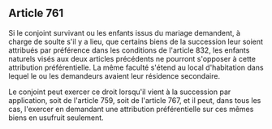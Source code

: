 Article 761
----
Si le conjoint survivant ou les enfants issus du mariage demandent, à charge de
soulte s'il y a lieu, que certains biens de la succession leur soient attribués
par préférence dans les conditions de l'article 832, les enfants naturels visés
aux deux articles précédents ne pourront s'opposer à cette attribution
préférentielle. La même faculté s'étend au local d'habitation dans lequel le ou
les demandeurs avaient leur résidence secondaire.

Le conjoint peut exercer ce droit lorsqu'il vient à la succession par
application, soit de l'article 759, soit de l'article 767, et il peut, dans tous
les cas, l'exercer en demandant une attribution préférentielle sur ces mêmes
biens en usufruit seulement.
